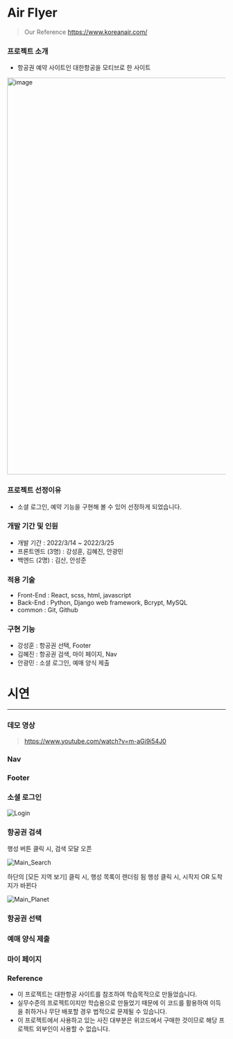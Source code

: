 # Air Flyer

> Our Reference
> https://www.koreanair.com/

### 프로젝트 소개

- 항공권 예약 사이트인 대한항공을 모티브로 한 사이트

<img width="916" alt="image" src="https://user-images.githubusercontent.com/98295004/160068749-64f708a0-4d24-45ff-98d8-9fb26928d871.png">


### 프로젝트 선정이유

- 소셜 로그인, 예약 기능을 구현해 볼 수 있어 선정하게 되었습니다.

### 개발 기간 및 인원

- 개발 기간 : 2022/3/14 ~ 2022/3/25
- 프론트엔드 (3명) : 강성훈, 김혜진, 안광민
- 백엔드 (2명) : 김산, 안성준

### 적용 기술

- Front-End : React, scss, html, javascript
- Back-End : Python, Django web framework, Bcrypt, MySQL
- common : Git, Github

### 구현 기능

- 강성훈 : 항공권 선택, Footer
- 김혜진 : 항공권 검색, 마이 페이지, Nav
- 안광민 : 소셜 로그인, 예매 양식 제출

# 시연
---
### 데모 영상
> https://www.youtube.com/watch?v=m-aGi9i54J0

### Nav

### Footer

### 소셜 로그인

![Login](https://user-images.githubusercontent.com/98295004/160070083-db6055be-9a3e-4d1f-8ca7-28d69bbc210e.gif)

### 항공권 검색
행성 버튼 클릭 시, 검색 모달 오픈

![Main_Search](https://user-images.githubusercontent.com/98295004/160070624-b286f37e-e843-4996-9b4f-7c8a4cd1ee57.gif)

하단의 [모든 지역 보기] 클릭 시, 행성 목록이 렌더링 됨
행성 클릭 시, 시작지 OR 도착지가 바뀐다

![Main_Planet](https://user-images.githubusercontent.com/98295004/160070638-0e2d5d1f-56e8-49fc-91d0-09c0cc4f0a27.gif)

### 항공권 선택

### 예매 양식 제출

### 마이 페이지

### Reference

- 이 프로젝트는 대한항공 사이트를 참조하여 학습목적으로 만들었습니다.
- 실무수준의 프로젝트이지만 학습용으로 만들었기 때문에 이 코드를 활용하여 이득을 취하거나 무단 배포할 경우 법적으로 문제될 수 있습니다.
- 이 프로젝트에서 사용하고 있는 사진 대부분은 위코드에서 구매한 것이므로 해당 프로젝트 외부인이 사용할 수 없습니다.
